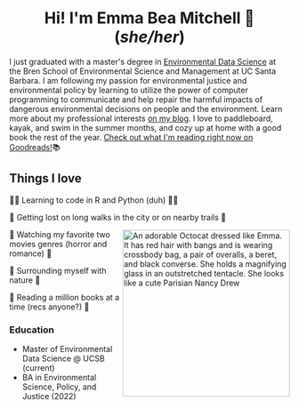 <h1 align="center">Hi! I'm Emma Bea Mitchell 🐝 (<em>she/her</em>)</h1>

I just graduated with a master's degree in [Environmental Data Science](https://bren.ucsb.edu/masters-programs/master-environmental-data-science/academics-meds-program) at the Bren School of Environmental Science and Management at UC Santa Barbara. I am following my passion for environmental justice and environmental policy by learning to utilize the power of computer programming to communicate and help repair the harmful impacts of dangerous environmental decisions on people and the environment. Learn more about my professional interests [on my blog](emmabeamitchell.github.io). I love to paddleboard, kayak, and swim in the summer months, and cozy up at home with a good book the rest of the year. [Check out what I'm reading right now on Goodreads!](https://www.goodreads.com/user/show/21705329-emma-mitchell)📚

## Things I love 

👩‍💻 Learning to code in R and Python (duh) 👩‍💻

🌲 Getting lost on long walks in the city or on nearby trails 🌲

<img align='right' src='https://github.com/user-attachments/assets/e0a8e300-f185-4c38-8f9f-fa7907d6c68e' width='300' alt="An adorable Octocat dressed like Emma. It has red hair with bangs and is wearing crossbody bag, a pair of overalls, a beret, and black converse. She holds a magnifying glass in an outstretched tentacle. She looks like a cute Parisian Nancy Drew">

🧟 Watching my favorite two movies genres (horror and romance) 💌

🌸 Surrounding myself with nature 🌸

📖 Reading a million books at a time (recs anyone?) 📖


### Education

- Master of Environmental Data Science @ UCSB (current)
- BA in Environmental Science, Policy, and Justice (2022)



<!--
**emmabeamitchell/emmabeamitchell** is a ✨ _special_ ✨ repository because its `README.md` (this file) appears on your GitHub profile.
-->
